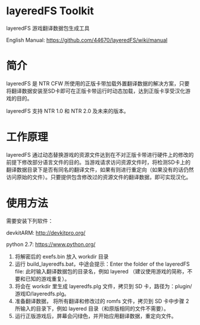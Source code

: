 # layeredFS Toolkit

layeredFS 游戏翻译数据包生成工具

English Manual: https://github.com/44670/layeredFS/wiki/manual

# 简介

layeredFS 是 NTR CFW 所使用的正版卡带加载外置翻译数据的解决方案，只要将翻译数据安装至SD卡即可在正版卡带运行时动态加载，达到正版卡享受汉化游戏的目的。

layeredFS 支持 NTR 1.0 和 NTR 2.0 及未来的版本。

# 工作原理

layeredFS      通过动态替换游戏的资源文件达到在不对正版卡带进行硬件上的修改的前提下修改部分语言文件的目的。当游戏请求访问资源文件时，将检测SD卡上的翻译数据目录下是否有同名的翻译文件，如果有则进行重定向（如果没有的话仍然访问原始的文件）。只要提供包含修改过的资源文件的翻译数据，即可实现汉化。


# 使用方法

需要安装下列软件：

devkitARM: http://devkitpro.org/

python 2.7: https://www.python.org/

 1. 将解密后的 exefs.bin 放入 workdir 目录
 2. 运行 build_layeredfs.bat，中途会提示：Enter the folder of the layeredFS file: 此时输入翻译数据包的目录名，例如 layered （建议使用游戏的简称，不要和已知的游戏重复）。
 3. 将会在 workdir 里生成 layeredfs.plg 文件，拷贝到 SD 卡，路径为：plugin/游戏ID/layeredfs.plg。
 4. 准备翻译数据， 将所有翻译和修改过的 romfs 文件，拷贝到 SD 卡中步骤 2 所输入的目录下，例如 layered 目录（和原版相同的文件不需要）。
 5. 运行正版游戏后，屏幕会闪绿色，并开始应用翻译数据，重定向文件。
 
 
